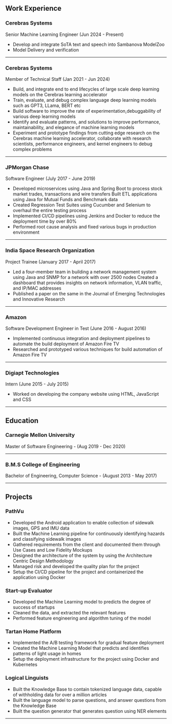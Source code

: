 ## Work Experience

### Cerebras Systems 

Senior Machine Learning Engineer (Jun 2024 - Present)

- Develop and integrate SoTA text and speech into Sambanova ModelZoo
- Model Delivery and verification
--- 

### Cerebras Systems 

Member of Technical Staff (Jan 2021 - Jun 2024)

- Build, and integrate end to end lifecycles of large scale deep learning models on the Cerebras learning accelerator
- Train, evaluate, and debug complex language deep learning models such as GPT3, LLama, BERT etc 
- Build software to improve the rate of experimentation,debuggability of various deep learning models
- Identify and evaluate patterns, and solutions to improve performance, maintainability, and elegance of machine learning models
- Experiment and prototype findings from cutting edge research on the Cerebras machine learning accelerator, collaborate with research scientists, performance engineers, and kernel engineers to debug complex problems
 
---

### JPMorgan Chase 

Software Engineer (July 2017 - June 2019)

- Developed microservices using Java and Spring Boot to process stock market trades, transactions and wire transfers Built ETL applications using Java for Mutual Funds and Benchmark data
- Created Regression Test Suites using Cucumber and Selenium to overhaul the entire testing process
- Implemented CI/CD pipelines using Jenkins and Docker to reduce the deployment time by over 80%
- Performed root cause analysis and fixed various bugs in production environment

--- 

### India Space Research Organization 

Project Trainee (January 2017 - April 2017)

- Led a four-member team in building a network management system using Java and SNMP for a network with over 2500 nodes Created a dashboard that provides insights on network information, VLAN traffic, and IP/MAC addresses
- Published a paper on the same in the Journal of Emerging Technologies and Innovative Research

---

### Amazon 

Software Development Engineer in Test (June 2016 - August 2016)

- Implemented continuous integration and deployment pipelines to automate the build deployment of Amazon Fire TV
- Researched and prototyped various techniques for build automation of Amazon Fire TV

---

### Digiapt Technologies 

Intern (June 2015 - July 2015)


- Worked on developing the company website using HTML, JavaScript and CSS

---

## Education

### Carnegie Mellon University
Master of Software Engineering - (Aug 2019 - Dec 2020)

---

### B.M.S College of Engineering
Bachelor of Engineering, Computer Science - (August 2013 - May 2017)


---

## Projects


### PathVu 

- Developed the Android application to enable collection of sidewalk images, GPS and IMU data
- Built the Machine Learning pipeline for continuously identifying hazards and classifying sidewalk images
- Gathered requirements from the client and documented them through Use Cases and Low Fidelity Mockups 
- Designed the architecture of the system by using the Architecture Centric Design Methodology
- Managed risk and developed the quality plan for the project
- Setup the CI/CD pipeline for the project and containerized the application using Docker

### Start-up Evaluator
- Developed the Machine Learning model to predicts the degree of success of startups 
- Cleaned the data, and extracted the relevant features
- Performed feature engineering and algorithm tuning of the model

### Tartan Home Platform
- Implemented the A/B testing framework for gradual feature deployment
- Created the Machine Learning Model that predicts and identifies patterns of light usage in homes 
- Setup the deployment infrastructure for the project using Docker and Kubernetes

### Logical Linguists

- Built the Knowledge Base to contain tokenized language data, capable of withholding data for over a million articles 
- Built the language model to parse questions, and answer questions from the Knowledge Base
- Built the question generator that generates question using NER elements


---



